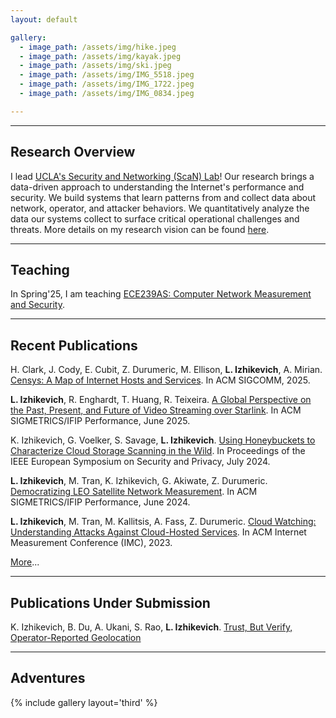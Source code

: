 ```yaml
---
layout: default

gallery:
  - image_path: /assets/img/hike.jpeg
  - image_path: /assets/img/kayak.jpeg
  - image_path: /assets/img/ski.jpeg
  - image_path: /assets/img/IMG_5518.jpeg
  - image_path: /assets/img/IMG_1722.jpeg
  - image_path: /assets/img/IMG_0834.jpeg

---
```


* * *
## Research Overview

I lead [UCLA's Security and Networking (ScaN) Lab](https://ucla-scan.github.io)!
Our research brings a data-driven approach to understanding the Internet's performance and security. 
We build systems that learn patterns from and collect data about network, operator, and attacker behaviors. 
We quantitatively analyze the data our systems collect to surface critical operational challenges and threats.
More details on my research vision can be found [here](assets/app_materials/ResearchStatement.pdf).

* * *
## Teaching

In Spring'25, I am teaching [ECE239AS: Computer Network Measurement and Security](https://lizizhikevich.github.io/ECE239AS-NetSec/).

* * *
## Recent Publications 

H. Clark, J. Cody, E. Cubit, Z. Durumeric, M. Ellison, **L. Izhikevich**, A. Mirian. [Censys: A Map of Internet Hosts and Services](). In ACM SIGCOMM, 2025.

**L. Izhikevich**, R. Enghardt, T. Huang, R. Teixeira. [A Global Perspective on the Past, Present, and Future of Video Streaming over Starlink](/assets/papers/EyeOnTheSky.pdf). In ACM SIGMETRICS/IFIP Performance, June 2025.

K. Izhikevich, G. Voelker, S. Savage, **L. Izhikevich**. [Using Honeybuckets to Characterize Cloud Storage Scanning in the Wild](/assets/papers/honeybuckets.pdf). In Proceedings of the IEEE European Symposium on Security and Privacy, July 2024.

**L. Izhikevich**, M. Tran, K. Izhikevich,  G. Akiwate, Z. Durumeric. [Democratizing LEO Satellite Network Measurement](/assets/papers/LEO-HitchHiking.pdf). In ACM SIGMETRICS/IFIP Performance, June 2024.

**L. Izhikevich**, M. Tran, M. Kallitsis, A. Fass, Z. Durumeric. [Cloud Watching: Understanding Attacks Against Cloud-Hosted Services](/assets/papers/Cloud_Watching.pdf). In ACM Internet Measurement Conference (IMC), 2023. 

[More](/publications/)...

***
## Publications Under Submission

K. Izhikevich, B. Du, A. Ukani, S. Rao, **L. Izhikevich**. [Trust, But Verify, Operator-Reported Geolocation](https://arxiv.org/abs/2409.19109)

* * *
## Adventures

{% include gallery layout='third' %}
